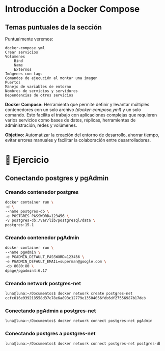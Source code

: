 # Introducción a Docker Compose
## Temas puntuales de la sección

Puntualmente veremos:

    docker-compose.yml
    Crear servicios
    Volúmenes
        Bind
        Name
        Externos
    Imágenes con tags
    Comandos de ejecución al montar una imagen
    Puertos
    Manejo de variables de entorno
    Nombres de servicios y servidores
    Dependencias de otros servicios

**Docker Compose:** Herramienta que permite definir y levantar múltiples contenedores con un solo archivo *(docker-compose.yml)* y un solo comando. Esto facilita el trabajo con aplicaciones complejas que requieren varios servicios como bases de datos, réplicas, herramientas de administración, redes y volúmenes.

**Objetivo:** Automatizar la creación del entorno de desarrollo, ahorrar tiempo, evitar errores manuales y facilitar la colaboración entre desarrolladores.
# 💪 Ejercicio 
## Conectando postgres y pgAdmin

### Creando contenedor postgres
```bash
docker container run \
-d \
--name postgres-db \
-e POSTGRES_PASSWORD=123456 \
-v postgres-db:/var/lib/postgresql/data \
postgres:15.1
```
### Creando contenedor pgAdmin
```bash
docker container run \
--name pgAdmin \
-e PGADMIN_DEFAULT_PASSWORD=123456 \
-e PGADMIN_DEFAULT_EMAIL=superman@google.com \
-dp 8080:80 \
dpage/pgadmin4:6.17
```
### Creando network postgres-net
```bash
luna@luna:~/Documentos$ docker network create postgres-net
ccfc016e939218558d37e78e6a893c12779e13504056fdb6df27556987b17deb
```
### Conectando pgAdmin a postgres-net
```bash
luna@luna:~/Documentos$ docker network connect postgres-net pgAdmin
```
### Conectando postgres a postgres-net
```bash
luna@luna:~/Documentos$ docker network connect postgres-net postgres-db
```
